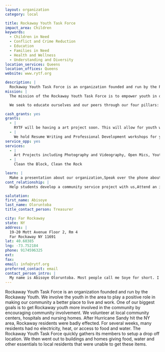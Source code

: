 ```yaml
---
layout: organization
category: local

title: Rockaway Youth Task Force
impact_area: Children
keywords: 
  - Children in Need
  - Conflict and Crime Reduction
  - Education
  - Families in Need
  - Health and Wellness
  - Understanding and Diversity
location_services: Queens
location_offices: Queens
website: www.rytf.org

description: |
  Rockaway Youth Task Force is an organization founded and run by the Rockaway Youth. We involve the youth in the area to play a positive role in making our community a better place to live and work. One of our biggest goals is to get Rockaway youth more involved in the community by encouraging community involvement. We volunteer at local community centers, hospitals and nursing homes. After Hurricane Sandy hit the NY area, Rockaway residents were badly effected. For several weeks, many residents had no electricity, heat, or access to food and water. The Rockaway Youth Task Force quickly gathers its members to setup a drop off location. We then went out to buildings and homes giving food, water and other essentials to local residents that were unable to get these items.
mission: |
  The mission of the Rockaway Youth Task Force is to empower youth in our local communities through civic engagement & volunteer opportunities. We seek to spark social change in the Rockaways through youth leadership and provide opportunities for teenagers and young adults to become productive citizens of the Rockaways. 

  We seek to educate ourselves and our peers through our four pillars: personal advancement, mentoring, volunteer work, and political and civic engagement.

cash_grants: yes
grants: 
  - |
    RYTF will be having a art project soon. This will allow for youth with an interest in art to participate and show their talents. We also hold regular block cleaning projects that involved having the youth in our community do clean ups. We have plans to also start a teen health project which will educate the youth on how to live a healthier lifestyle by eating a healthy and balanced diet. We would like to hire a nutrition to be able to talk to youth about healthy eating habits and lifestyle choices.
  - |
    We hold Resume Writing and Professional Development workshops for youth in Rockaway. These service help unemployed youth get back on their feet and source proper employment. We hope to expand these services in the future by partnering directly with local schools in order to work with more youth.
service_opp: yes
services: 
  - |
    Art Projects including Photography and Videography, Open Mics, Youth Town Hall Meetings,Yout-run Newspaper, Youth Advocacy Projects, Youthmarket (Weekly Youth-Run Farmers Market), Outreach Projects
  - |
    Clean the Block, Clean the Rock

learn: |
  Make a presentation about our organization,Speak over the phone about our work
cont_relationship: |
  Help students develop a community service project with us,Attend an in-school Check Award Assembly if we receive a grant,Help students tell local newspapers and media about their grant and/or project with us,Educate the school by leading a workshop

salutation: 
first_name: Abisoye
last_name: Oloruntoba
title_contact_person: Treasurer

city: Far Rockaway
state: NY
address: |
  19-20 Mott Avenue Floor 2, Rm 4  
  Far Rockaway NY 11691
lat: 40.60385
lng: -73.752184
phone: 9174596325
ext: 
fax: 
email: info@rytf.org
preferred_contact: email
contact_person_intro: |
  My name is Abisoye Oloruntoba. Most people call me Soye for short. I have been a member of RYTF since Feb 2013. I currently serve as the Treasurer - helping to manage the finances and funding of the organization. This will be my first time working with the Common Cents project. I am excited about this project because it is in line with the same principles that we hold dear at RYTF and that is the youth have a positive role to play in improving our communities.
---
```

Rockaway Youth Task Force is an organization founded and run by the Rockaway Youth. We involve the youth in the area to play a positive role in making our community a better place to live and work. One of our biggest goals is to get Rockaway youth more involved in the community by encouraging community involvement. We volunteer at local community centers, hospitals and nursing homes. After Hurricane Sandy hit the NY area, Rockaway residents were badly effected. For several weeks, many residents had no electricity, heat, or access to food and water. The Rockaway Youth Task Force quickly gathers its members to setup a drop off location. We then went out to buildings and homes giving food, water and other essentials to local residents that were unable to get these items.